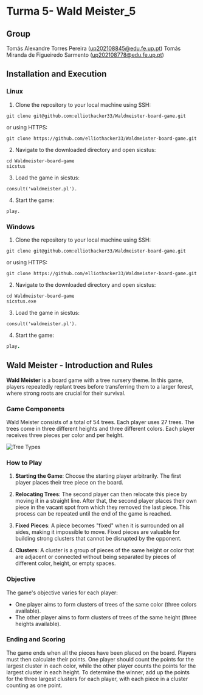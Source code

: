 # Turma 5- Wald Meister_5

## Group
   Tomás Alexandre Torres Pereira (up202108845@edu.fe.up.pt)
   Tomás Miranda de Figueiredo Sarmento (up202108778@edu.fe.up.pt)

## Installation and Execution

### Linux
1. Clone the repository to your local machine using SSH:
```shell
git clone git@github.com:elliothacker33/Waldmeister-board-game.git
```

or using HTTPS:
```shell
git clone https://github.com/elliothacker33/Waldmeister-board-game.git
```

2. Navigate to the downloaded directory and open sicstus:
```shell
cd Waldmeister-board-game
sicstus
```

3. Load the game in sicstus:
```shell
consult('waldmeister.pl').
```

4. Start the game:
```shell
play.
```

### Windows
1. Clone the repository to your local machine using SSH:
```shell
git clone git@github.com:elliothacker33/Waldmeister-board-game.git
```

or using HTTPS:
```shell
git clone https://github.com/elliothacker33/Waldmeister-board-game.git
```

2. Navigate to the downloaded directory and open sicstus:
```shell
cd Waldmeister-board-game
sicstus.exe
```

3. Load the game in sicstus:
```shell
consult('waldmeister.pl').
```

4. Start the game:
```prolog
play.
```


## Wald Meister - Introduction and Rules

**Wald Meister** is a board game with a tree nursery theme. In this game, players repeatedly replant trees before transferring them to a larger forest, where strong roots are crucial for their survival.

### Game Components

Wald Meister consists of a total of 54 trees. Each player uses 27 trees. The trees come in three different heights and three different colors. Each player receives three pieces per color and per height.

![Tree Types](uploads/trees.png)

### How to Play

1.  **Starting the Game**: Choose the starting player arbitrarily. The first player places their tree piece on the board.
    
2.  **Relocating Trees**: The second player can then relocate this piece by moving it in a straight line. After that, the second player places their own piece in the vacant spot from which they removed the last piece. This process can be repeated until the end of the game is reached.
    
3.  **Fixed Pieces**: A piece becomes "fixed" when it is surrounded on all sides, making it impossible to move. Fixed pieces are valuable for building strong clusters that cannot be disrupted by the opponent.
    
4.  **Clusters**: A cluster is a group of pieces of the same height or color that are adjacent or connected without being separated by pieces of different color, height, or empty spaces.
    

### Objective

The game's objective varies for each player:

-   One player aims to form clusters of trees of the same color (three colors available).
-   The other player aims to form clusters of trees of the same height (three heights available).

### Ending and Scoring

The game ends when all the pieces have been placed on the board. Players must then calculate their points. One player should count the points for the largest cluster in each color, while the other player counts the points for the largest cluster in each height. To determine the winner, add up the points for the three largest clusters for each player, with each piece in a cluster counting as one point.
